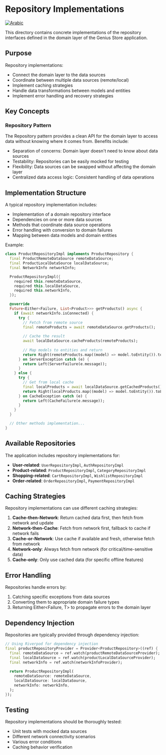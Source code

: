 # Repository Implementations

[![Arabic](https://img.shields.io/badge/Language-Arabic-blueviolet?style=for-the-badge)](README-ar.md)

This directory contains concrete implementations of the repository interfaces defined in the domain layer of the Genius Store application.

## Purpose

Repository implementations:

- Connect the domain layer to the data sources
- Coordinate between multiple data sources (remote/local)
- Implement caching strategies
- Handle data transformations between models and entities
- Implement error handling and recovery strategies

## Key Concepts

### Repository Pattern

The Repository pattern provides a clean API for the domain layer to access data without knowing where it comes from. Benefits include:

- Separation of concerns: Domain layer doesn't need to know about data sources
- Testability: Repositories can be easily mocked for testing
- Flexibility: Data sources can be swapped without affecting the domain layer
- Centralized data access logic: Consistent handling of data operations

## Implementation Structure

A typical repository implementation includes:

- Implementation of a domain repository interface
- Dependencies on one or more data sources
- Methods that coordinate data source operations
- Error handling with conversion to domain failures
- Mapping between data models and domain entities

Example:

```dart
class ProductRepositoryImpl implements ProductRepository {
  final ProductRemoteDataSource remoteDataSource;
  final ProductLocalDataSource localDataSource;
  final NetworkInfo networkInfo;

  ProductRepositoryImpl({
    required this.remoteDataSource,
    required this.localDataSource,
    required this.networkInfo,
  });

  @override
  Future<Either<Failure, List<Product>>> getProducts() async {
    if (await networkInfo.isConnected) {
      try {
        // Fetch from remote source
        final remoteProducts = await remoteDataSource.getProducts();
        
        // Cache the result
        await localDataSource.cacheProducts(remoteProducts);
        
        // Map models to entities and return
        return Right(remoteProducts.map((model) => model.toEntity()).toList());
      } on ServerException catch (e) {
        return Left(ServerFailure(e.message));
      }
    } else {
      try {
        // Get from local cache
        final localProducts = await localDataSource.getCachedProducts();
        return Right(localProducts.map((model) => model.toEntity()).toList());
      } on CacheException catch (e) {
        return Left(CacheFailure(e.message));
      }
    }
  }

  // Other methods implementation...
}
```

## Available Repositories

The application includes repository implementations for:

- **User-related**: `UserRepositoryImpl`, `AuthRepositoryImpl`
- **Product-related**: `ProductRepositoryImpl`, `CategoryRepositoryImpl`
- **Shopping-related**: `CartRepositoryImpl`, `WishlistRepositoryImpl`
- **Order-related**: `OrderRepositoryImpl`, `PaymentRepositoryImpl`

## Caching Strategies

Repository implementations can use different caching strategies:

1. **Cache-then-Network**: Return cached data first, then fetch from network and update
2. **Network-then-Cache**: Fetch from network first, fallback to cache if network fails
3. **Cache-or-Network**: Use cache if available and fresh, otherwise fetch from network
4. **Network-only**: Always fetch from network (for critical/time-sensitive data)
5. **Cache-only**: Only use cached data (for specific offline features)

## Error Handling

Repositories handle errors by:

1. Catching specific exceptions from data sources
2. Converting them to appropriate domain failure types
3. Returning Either<Failure, T> to propagate errors to the domain layer

## Dependency Injection

Repositories are typically provided through dependency injection:

```dart
// Using Riverpod for dependency injection
final productRepositoryProvider = Provider<ProductRepository>((ref) {
  final remoteDataSource = ref.watch(productRemoteDataSourceProvider);
  final localDataSource = ref.watch(productLocalDataSourceProvider);
  final networkInfo = ref.watch(networkInfoProvider);
  
  return ProductRepositoryImpl(
    remoteDataSource: remoteDataSource,
    localDataSource: localDataSource,
    networkInfo: networkInfo,
  );
});
```

## Testing

Repository implementations should be thoroughly tested:

- Unit tests with mocked data sources
- Different network connectivity scenarios
- Various error conditions
- Caching behavior verification

